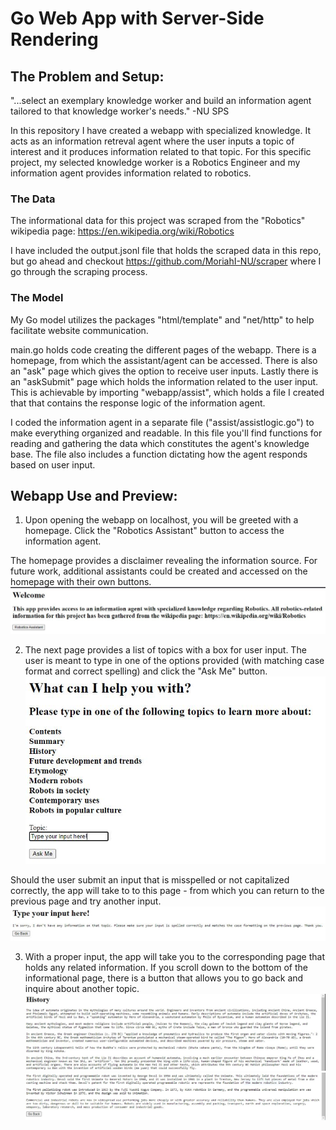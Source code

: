 # Go Web App with Server-Side Rendering

## The Problem and Setup:
"...select an exemplary knowledge worker and build an information agent tailored to that knowledge worker's needs." -NU SPS

In this repository I have created a webapp with specialized knowledge. It acts as an information retreval agent where the user inputs a topic of interest and it produces information related to that topic. For this specific project, my selected knowledge worker is a Robotics Engineer and my information agent provides information related to robotics.

### The Data
The informational data for this project was scraped from the "Robotics" wikipedia page: https://en.wikipedia.org/wiki/Robotics

I have included the output.jsonl file that holds the scraped data in this repo, but go ahead and checkout https://github.com/MoriahI-NU/scraper where I go through the scraping process.

### The Model
My Go model utilizes the packages "html/template" and "net/http" to help facilitate website communication.

main.go holds code creating the different pages of the webapp. There is a homepage, from which the assistant/agent can be accessed. There is also an "ask" page which gives the option to receive user inputs. Lastly there is an "askSubmit" page which holds the information related to the user input. This is achievable by importing "webapp/assist", which holds a file I created that that contains the response logic of the information agent.

I coded the information agent in a separate file ("assist/assistlogic.go") to make everything organized and readable. In this file you'll find functions for reading and gathering the data which constitutes the agent's knowledge base. The file also includes a function dictating how the agent responds based on user input.

## Webapp Use and Preview:

1. Upon opening the webapp on localhost, you will be greeted with a homepage. Click the "Robotics Assistant" button to access the information agent.

The homepage provides a disclaimer revealing the information source. For future work, additional assistants could be created and accessed on the homepage with their own buttons.
![Homepage](preview/homepage.JPG)


2. The next page provides a list of topics with a box for user input. The user is meant to type in one of the options provided (with matching case format and correct spelling) and click the "Ask Me" button.
![AskPage](preview/askpage.JPG)

Should the user submit an input that is misspelled or not capitalized correctly, the app will take to to this page - from which you can return to the previous page and try another input.
![InputError](preview/inputerror.JPG)

3. With a proper input, the app will take you to the corresponding page that holds any related information. If you scroll down to the bottom of the informational page, there is a button that allows you to go back and inquire about another topic.
![TopicPage](preview/topicpage.JPG)
![TopicPageEnd](preview/topicpage2.JPG)